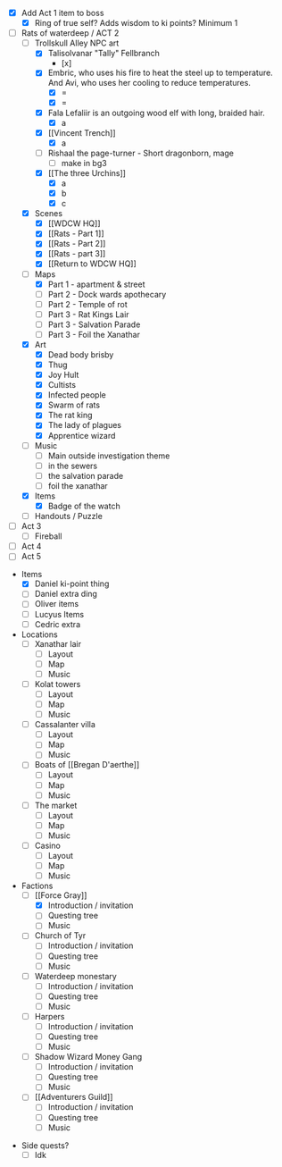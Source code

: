 - [x] Add Act 1 item to boss
	- [x] Ring of true self? Adds wisdom to ki points? Minimum 1
- [ ] Rats of waterdeep / ACT 2
	- [ ] Trollskull Alley NPC art
		- [x] Talisolvanar "Tally" Fellbranch
			- [x] 
		- [x] Embric, who uses his fire to heat the steel up to temperature. And Avi, who uses her cooling to reduce temperatures. 
			- [x] =
			- [x] =
		- [x] Fala Lefaliir is an outgoing wood elf with long, braided hair.
			- [x] a
		- [x] [[Vincent Trench]] 
			- [x] a
		- [ ] Rishaal the page-turner - Short dragonborn, mage
			- [ ] make in bg3
		- [x] [[The three Urchins]] 
			- [x] a
			- [x] b
			- [x] c
	- [x] Scenes
		- [x] [[WDCW HQ]] 
		- [x] [[Rats - Part 1]] 
		- [x] [[Rats - Part 2]] 
		- [x] [[Rats - part 3]] 
		- [x] [[Return to WDCW HQ]] 
	- [ ] Maps
		- [x] Part 1 - apartment & street
		- [ ] Part 2 - Dock wards apothecary
		- [ ] Part 2 - Temple of rot
		- [ ] Part 3 - Rat Kings Lair
		- [ ] Part 3 - Salvation Parade
		- [ ] Part 3 - Foil the Xanathar
	- [x] Art
		- [x] Dead body brisby
		- [x] Thug
		- [x] Joy Hult
		- [x] Cultists
		- [x] Infected people 
		- [x] Swarm of rats
		- [x] The rat king
		- [x] The lady of plagues
		- [x] Apprentice wizard
	- [ ] Music
		- [ ] Main outside investigation theme
		- [ ] in the sewers
		- [ ] the salvation parade
		- [ ] foil the xanathar
	- [x] Items 
		- [x] Badge of the watch
	- [ ] Handouts / Puzzle
- [ ] Act 3
	- [ ] Fireball
- [ ] Act 4
- [ ] Act 5

- Items
	- [x] Daniel ki-point thing
	- [ ] Daniel extra ding
	- [ ] Oliver items 
	- [ ] Lucyus Items
	- [ ] Cedric extra

- Locations
	- [ ] Xanathar lair
		- [ ] Layout
		- [ ] Map
		- [ ] Music
	- [ ] Kolat towers
		- [ ] Layout
		- [ ] Map
		- [ ] Music
	- [ ] Cassalanter villa
		- [ ] Layout
		- [ ] Map
		- [ ] Music
	- [ ] Boats of [[Bregan D'aerthe]] 
		- [ ] Layout
		- [ ] Map
		- [ ] Music
	- [ ] The market
		- [ ] Layout
		- [ ] Map
		- [ ] Music
	- [ ] Casino
		- [ ] Layout
		- [ ] Map
		- [ ] Music

- Factions
	- [ ] [[Force Gray]] 
		- [x] Introduction / invitation
		- [ ] Questing tree
		- [ ] Music
	- [ ] Church of Tyr
		- [ ] Introduction / invitation
		- [ ] Questing tree
		- [ ] Music
	- [ ] Waterdeep monestary 
		- [ ] Introduction / invitation
		- [ ] Questing tree
		- [ ] Music
	- [ ] Harpers
		- [ ] Introduction / invitation
		- [ ] Questing tree
		- [ ] Music
	- [ ] Shadow Wizard Money Gang
		- [ ] Introduction / invitation
		- [ ] Questing tree
		- [ ] Music
	- [ ] [[Adventurers Guild]] 
		- [ ] Introduction / invitation
		- [ ] Questing tree
		- [ ] Music

* Side quests?
	* [ ] Idk